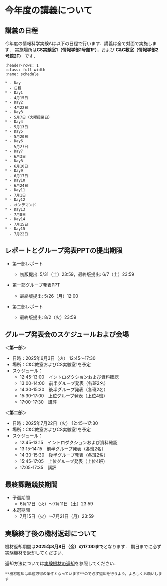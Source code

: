 # 今年度の講義について

## 講義の日程

今年度の情報科学実験Aは以下の日程で行います．講義は全て対面で実施します．
実施場所は**CS実験室1（情報学部1号館1F）**，および **C&amp;C教室（情報学部2号館2F）** です．

```{list-table} 情報科学実験Aスケジュール
:header-rows: 1
:class: full-width
:name: schedule

* - Day
  - 日程
* - Day1
  - 4月15日
* - Day2
  - 4月22日
* - Day3
  - 5月7日（火曜授業日）
* - Day4
  - 5月13日
* - Day5
  - 5月20日
* - Day6
  - 5月27日
* - Day7
  - 6月3日
* - Day8
  - 6月10日
* - Day9
  - 6月17日
* - Day10
  - 6月24日
* - Day11
  - 7月1日
* - Day12
  - オンデマンド
* - Day13
  - 7月8日
* - Day14
  - 7月15日
* - Day15
  - 7月22日
```

## レポートとグループ発表PPTの提出期限

- 第一部レポート
  - 初版提出: 5/31（土）23:59，最終版提出: 6/7（土）23:59

- 第一部グループ発表PPT
  - 最終版提出: 5/26（月）12:00

- 第二部レポート
  - 最終版提出: 8/2（火）23:59

## グループ発表会のスケジュールおよび会場

＜**第一部**＞

- 日時：2025年6月3日（火） 12:45〜17:30
- 場所：C&C教室およびCS実験室1を予定
- スケジュール：
  - 12:45-13:00　イントロダクションおよび資料確認
  - 13:00-14:00　前半グループ発表（各班2名）
  - 14:30-15:30　後半グループ発表（各班2名）
  - 15:30-17:00　上位グループ発表（上位4班）
  - 17:00-17:30　講評

＜**第二部**＞

- 日時：2025年7月22日（火） 12:45〜17:30
- 場所：C&C教室およびCS実験室1を予定
- スケジュール：
  - 12:45-13:15　イントロダクションおよび資料確認
  - 13:15-14:15　前半グループ発表（各班2名）
  - 14:30-15:30　後半グループ発表（各班2名）
  - 15:45-17:05　上位グループ発表（上位4班）
  - 17:05-17:35　講評

## 最終課題競技期間

- 予選期間
  - 6月17日（火）〜7月11日（土）23:59
- 本選期間
  - 7月15日（火）〜7月21日（月）23:59

## 実験終了後の機材返却について

機材返却期間は**2025年8月8日（金）の17:00まで**となります．
期日までに必ず実験機材を返却してください．

返却方法については[実験機材の返却](./end/cleanup)を参照してください．

```{important}
**機材返却は単位取得の条件となっています**ので必ず返却を行うよう，よろしくお願いします
```
